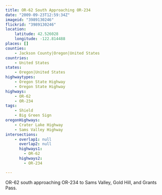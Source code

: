 ```yaml
---
title: OR-62 South Approaching OR-234
date: "2009-09-23T12:59:34Z"
imageid: "3989130246"
flickrid: "3989130246"
location:
    latitude: 42.526028
    longitude: -122.814488
places: []
counties:
    - Jackson County|Oregon|United States
countries:
    - United States
states:
    - Oregon|United States
highwaytypes:
    - Oregon State Highway
    - Oregon State Highway
highways:
    - OR-62
    - OR-234
tags:
    - Shield
    - Big Green Sign
oregonHighways:
    - Crater Lake Highway
    - Sams Valley Highway
intersections:
    - overlap1: null
      overlap2: null
      highways1:
        - OR-62
      highways2:
        - OR-234

---
```

OR-62 south approaching OR-234 to Sams Valley, Gold Hill, and Grants Pass.